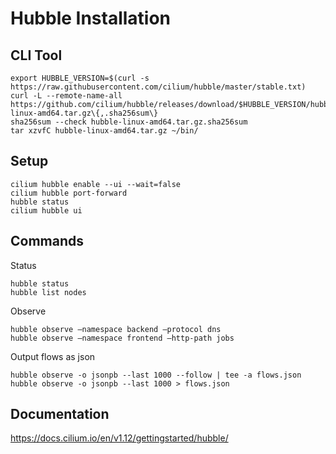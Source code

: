 # Hubble Installation

## CLI Tool

```shell
export HUBBLE_VERSION=$(curl -s https://raw.githubusercontent.com/cilium/hubble/master/stable.txt)
curl -L --remote-name-all https://github.com/cilium/hubble/releases/download/$HUBBLE_VERSION/hubble-linux-amd64.tar.gz\{,.sha256sum\}
sha256sum --check hubble-linux-amd64.tar.gz.sha256sum
tar xzvfC hubble-linux-amd64.tar.gz ~/bin/
```

## Setup

```shell
cilium hubble enable --ui --wait=false
cilium hubble port-forward
hubble status
cilium hubble ui
```

## Commands

Status

```shell
hubble status
hubble list nodes
```

Observe

```shell
hubble observe –namespace backend –protocol dns
hubble observe –namespace frontend –http-path jobs
```

Output flows as json

```shell
hubble observe -o jsonpb --last 1000 --follow | tee -a flows.json
hubble observe -o jsonpb --last 1000 > flows.json
```

## Documentation

https://docs.cilium.io/en/v1.12/gettingstarted/hubble/
